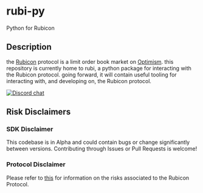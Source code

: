 # rubi-py
Python for Rubicon

## Description 
the [Rubicon](https://rubicon.finance) protocol is a limit order book market on [Optimism](https://www.optimism.io/). this repository is currently home to rubi, a python package for interacting with the Rubicon protocol. going forward, it will contain 
useful tooling for interacting with, and developing on, the Rubicon protocol. 

[![Discord chat][discord-badge]][discord-url]

[discord-badge]: https://img.shields.io/discord/752590582274326680.svg?logo=discord&style=flat-square
[discord-url]: https://discord.com/invite/E7pS24J

## Risk Disclaimers

### SDK Disclaimer

This codebase is in Alpha and could contain bugs or change significantly between versions. Contributing through Issues or Pull Requests is welcome!

### Protocol Disclaimer

Please refer to [this](https://docs.rubicon.finance/docs/protocol/rubicon-pools/risks) for information on the risks associated to the Rubicon Protocol.